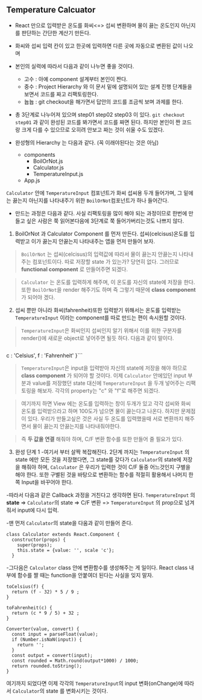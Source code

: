 ## Temperature Calcuator


* React 만으로 입력받은 온도를 화씨<=> 섭씨 변환하며 물이 끓는 온도인지 아닌지를 판단하는 간단한 계산기 만든다.

* 화씨와 섭씨 입력 칸이 있고 한곳에 입력하면 다른 곳에 자동으로 변환된 값이 나오며

* 본인의 실력에 따라서 다음과 같이 나누면 좋을 것이다.
  - 고수 : 아예 component 설계부터 본인이 짠다.
  - 중수 : Project Hierarchy 와 이 문서 밑에 설명되어 있는 설계 진행 단계들을 보면서 코드를 짜고 리팩토링한다.
  - 늅늅 : git checkout을 해가면서 답안의 코드를 조금씩 보며 과제를 한다.

* 총 3단계로 나누어져 있으며 step01 step02 step03 이 있다.
`git checkout step01` 과 같이 완성된 코드를 봐가면서 코드를 짜면 된다.
하지만 본인이 짠 코드랑 크게 다를 수 있으므로 오히려 안보고 짜는 것이 쉬울 수도 있겠다.


* 완성형의 Hierarchy 는 다음과 같다. (꼭 이래야된다는 것은 아님)

  - components
    - BoilOrNot.js
    - Calculator.js
    - TemperatureInput.js
  - App.js

`Calculator` 안에 `TemperatureInput` 컴포넌트가 화씨 섭씨용 두개 들어가며, 그 밑에는 끓는지 아닌지를 나타내주기 위한 `BoilOrNot`컴포넌트가 하나 들어간다.


* 만드는 과정은 다음과 같다.
사실 리팩토링을 많이 해야 되는 과정이므로 한번에 만들고 싶은 사람은 쭉 읽어본다음에 3단계로 쭉 들어가버리는것도 나쁘지 않다.


1. BoilOrNot 과 Calculator Component 를 먼저 만든다. 섭씨(celcisus)온도를 입력받고 이가 끓는지 안끓는지 나타내주는 앱을 먼저 만들어 보자.

 > `BoilOrNot` 는 섭씨(celcisus)의 입력값에 따라서 물이 끓는지 안끓는지 나타내주는 컴포넌트이다. 따로 저장할 state 가 있는가? 당연히 없다. 그러므로
**functional component** 로 만들어주면 되겠다.

 > `Calculator` 는 온도를 입력하게 해주며, 이 온도를 자신의 state에 저장을 한다. 또한 `BoilOrNot`을 render 해주기도 하며 즉 그렇기 때문에 **class component** 가 되어야 겠다.


2. 섭씨 뿐만 아니라 화씨(fahrenheit)또한 입력받기 위해서는 온도를 입력받는 `TemperatureInput` 이라는 component를 따로 만드는 편이 속시원할 것이다.

 > `TemperatureInput`은 화씨인지 섭씨인지 알기 위해서 이를 위한 구분자를 render()에 새로운 object로 넣어주면 될듯 하다. 다음과 같이 말이다.
> ```const scaleNames = {
  c : 'Celsius',
  f : 'Fahrenheit'
  }```

>`TemperatureInput`은 input을 입력받아 자신의 state에 저장을 해야 하므로 **class component** 가 되어야 할 것이다.
이제 `Calculator` 안에있던 input 부분과 value를 저장했던 state 대신에 `TemperatureInput` 을 두개 넣어주는 리팩토링을 해보자. 각각의 property는 "c" 와 "f"로 해주면 되겠다.

 >여기까지 하면 View 에는 온도를 입력하는 창이 두개가 있고 각각 섭씨와 화씨 온도를 입력받으라고 하며 100도가 넘으면 물이 끓는다고 나온다. 하지만 문제점이 있다. 우리가 만들고싶은 것은 사실 두 온도를 입력했을때 서로 변환까지 해주면서 물이 끓는지 안끓는지를 나타내줘야한다.

 >즉 **두 값을 연결** 해줘야 하며, C/F 변환 함수를 또한 만들어 줄 필요가 있다.


3. 완성 단계 1
 -여기서 부터 살짝 복잡해진다. 2단계 까지는 `TemperatureInput` 의 state 에만 모든 것을 저장했다면, 그 state를 갖다가 `Calculator`의 state에 저장을 해줘야 하며, `Calculator` 은 우리가 입력한 것이 C/F 둘중 어느것인지 구별을 해야 한다. 또한 구별된 것을 바탕으로 변환하는 함수를 적절히 활용해서 나머지 한쪽 Input을 바꾸어야 한다.

 -따라서 다음과 같은 Callback 과정을 거친다고 생각하면 된다.
`TemperatureInput` 의 **state** => `Calculator`의 state => C/F 변환 => `TemperatureInput` 의 prop으로 넘겨줘서 input에 다시 입력.

 -맨 먼저 `Calculator`의 state을 다움과 같이 만들어 준다.
 ```
 class Calculator extends React.Component {
   constructor(props) {
     super(props);
     this.state = {value: '', scale 'c'};
   }
```

 -그다음은 `Calculator` class 안에 변환함수를 생성해주는 게 일이다.
React class 내부에 함수를 짤 때는 function을 안붙여더 된다는 사실을 잊지 말자.
```
toCelsius(f) {
  return (f - 32) * 5 / 9 ;
}

toFahrenheit(c) {
  return (c * 9 / 5) + 32 ;
}

Converter(value, convert) {
  const input = parseFloat(value);
  if (Number.isNaN(input)) {
    return '';
  }
  const output = convert(input);
  const rounded = Math.round(output*1000) / 1000;
  return rounded.toString();
}
```

여기까지 되었다면 이제 각각의 `TemperatureInput`의 input 변화(onChange)에 따라서 `Calculator`의 state 를 변화시키는 것이다.
